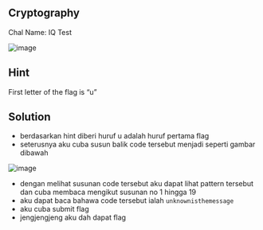 ## Cryptography
Chal Name: IQ Test

![image](https://user-images.githubusercontent.com/23289982/209118035-57c1d2bd-61f4-40cc-8e90-12049c2eff55.png)

## Hint
First letter of the flag is “u”

## Solution
* berdasarkan hint diberi huruf u adalah huruf pertama flag
* seterusnya aku cuba susun balik code tersebut menjadi seperti gambar dibawah

![image](https://user-images.githubusercontent.com/23289982/209118814-45206ec5-2fc0-4075-a9a1-33c0da0f81ae.png)

* dengan melihat susunan code tersebut aku dapat lihat pattern tersebut dan cuba membaca mengikut susunan no 1 hingga 19
* aku dapat baca bahawa code tersebut ialah `unknownisthemessage`
* aku cuba submit flag
* jengjengjeng aku dah dapat flag
